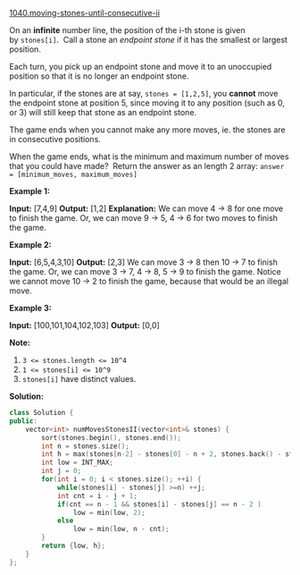 [1040.moving-stones-until-consecutive-ii](https://leetcode.com/problems/moving-stones-until-consecutive-ii/)  

On an **infinite** number line, the position of the i-th stone is given by `stones[i]`.  Call a stone an _endpoint stone_ if it has the smallest or largest position.

Each turn, you pick up an endpoint stone and move it to an unoccupied position so that it is no longer an endpoint stone.

In particular, if the stones are at say, `stones = [1,2,5]`, you **cannot** move the endpoint stone at position 5, since moving it to any position (such as 0, or 3) will still keep that stone as an endpoint stone.

The game ends when you cannot make any more moves, ie. the stones are in consecutive positions.

When the game ends, what is the minimum and maximum number of moves that you could have made?  Return the answer as an length 2 array: `answer = [minimum_moves, maximum_moves]`

**Example 1:**

**Input:** \[7,4,9\]
**Output:** \[1,2\]
**Explanation:** 
We can move 4 -> 8 for one move to finish the game.
Or, we can move 9 -> 5, 4 -> 6 for two moves to finish the game.

**Example 2:**

**Input:** \[6,5,4,3,10\]
**Output:** \[2,3\]
We can move 3 -> 8 then 10 -> 7 to finish the game.
Or, we can move 3 -> 7, 4 -> 8, 5 -> 9 to finish the game.
Notice we cannot move 10 -> 2 to finish the game, because that would be an illegal move.

**Example 3:**

**Input:** \[100,101,104,102,103\]
**Output:** \[0,0\]

**Note:**

1.  `3 <= stones.length <= 10^4`
2.  `1 <= stones[i] <= 10^9`
3.  `stones[i]` have distinct values.  



**Solution:**  

```cpp
class Solution {
public:
    vector<int> numMovesStonesII(vector<int>& stones) {
        sort(stones.begin(), stones.end());
        int n = stones.size();
        int h = max(stones[n-2] - stones[0] - n + 2, stones.back() - stones[1] - n + 2);
        int low = INT_MAX;
        int j = 0;
        for(int i = 0; i < stones.size(); ++i) {
            while(stones[i] - stones[j] >=n) ++j;
            int cnt = i - j + 1;
            if(cnt == n - 1 && stones[i] - stones[j] == n - 2 )
                low = min(low, 2);
            else
                low = min(low, n - cnt);
        }
        return {low, h};
    }
};
```
      